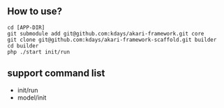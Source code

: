 ## How to use?

```
cd [APP-DIR]
git submodule add git@github.com:kdays/akari-framework.git core
git clone git@github.com:kdays/akari-framework-scaffold.git builder
cd builder
php ./start init/run
```

## support command list 

- init/run 
- model/init
